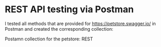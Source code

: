 # REST API testing via Postman

I tested all methods that are provided for https://petstore.swagger.io/ in Postman and created the corresponding collection:

Postamn collection for the petstore: REST
